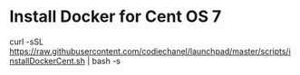 # Install Docker for Cent OS 7

curl -sSL https://raw.githubusercontent.com/codiechanel/launchpad/master/scripts/installDockerCent.sh | bash -s
